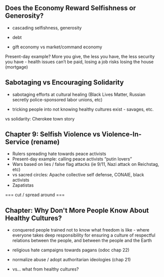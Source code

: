 
## Does the Economy Reward Selfishness or Generosity?

* cascading selfishness, generosity

* debt

* gift economy vs market/command economy

Present-day example?
More you give, the less you have, the less security you have - health issues can’t be paid, losing a job risks losing the house (mortgage)

## Sabotaging vs Encouraging Solidarity

* sabotaging efforts at cultural healing (Black Lives Matter, Russian secretly police-sponsored labor unions, etc)

* tricking people into not knowing healthy cultures exist - savages, etc.


vs solidarity: Cherokee town story

## Chapter 9: Selfish Violence vs Violence-In-Service (rename)
* Rulers spreading hate towards peace activists
* Present-day example: calling peace activists “putin lovers” 
* Wars based on lies / false flag attacks (ie 9/11, Nazi attack on Reichstag, etc)
* vs sacred circles: Apache collective self defense, CONAIE, black activists
* Zapatistas	


=== cut / spread around ===

## Chapter: Why Don't More People Know About Healthy Cultures?
* conquered people trained not to know what freedom is like - where everyone takes deep responsibility for ensuring a culture of respectful relations between the people, and between the people and the Earth

* religious hate campaigns towards pagans (odoc chap 22)

* normalize abuse / adopt authoritarian ideologies (chap 21)

* vs... what from healthy cultures?
